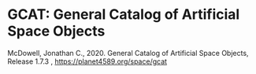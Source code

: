 # GCAT: General Catalog of Artificial Space Objects


McDowell, Jonathan C., 2020. General Catalog of Artificial Space Objects,
  Release 1.7.3 , https://planet4589.org/space/gcat